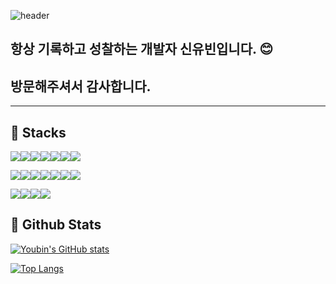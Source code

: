 ![header](https://capsule-render.vercel.app/api?type=waving&color=gradient&customColorList=1&height=350&section=header&text=I%20record%20and%20grow.&fontSize=80&animation=fadeIn&desc=Youbin%20Shin,%20a%20Backend%20Developer&descSize=30&fontAlignY=40)

## 항상 기록하고 성찰하는 개발자 신유빈입니다. 😊

## 방문해주셔서 감사합니다.
---

## 🌱 Stacks
<img src="https://img.shields.io/badge/Amazon EC2-FF9900?style=for-the-badge&logo=Amazon EC2&logoColor=white"><img src="https://img.shields.io/badge/Amazon S3-569A31?style=for-the-badge&logo=Amazon S3&logoColor=white"><img src="https://img.shields.io/badge/AWS Lambda-FF9900?style=for-the-badge&logo=AWS Lambda&logoColor=white"><img src="https://img.shields.io/badge/django-092E20?style=for-the-badge&logo=django&logoColor=white"><img src="https://img.shields.io/badge/Python-3776AB?style=for-the-badge&logo=Python&logoColor=white"><img src="https://img.shields.io/badge/Kotlin-7F52FF?style=for-the-badge&logo=Kotlin&logoColor=white"><img src="https://img.shields.io/badge/spring-6DB33F?style=for-the-badge&logo=spring&logoColor=white">

<img src="https://img.shields.io/badge/Vue.js-4FC08D?style=for-the-badge&logo=Vue.js&logoColor=white"><img src="https://img.shields.io/badge/Vuetify-1867C0?style=for-the-badge&logo=Vuetify&logoColor=white"><img src="https://img.shields.io/badge/react-61DAFB?style=for-the-badge&logo=react&logoColor=white"><img src="https://img.shields.io/badge/javascript-F7DF1E?style=for-the-badge&logo=javascript&logoColor=white"><img src="https://img.shields.io/badge/html-E34F26?style=for-the-badge&logo=html&logoColor=white"><img src="https://img.shields.io/badge/css-1572B6?style=for-the-badge&logo=css&logoColor=white"><img src="https://img.shields.io/badge/sass-CC6699?style=for-the-badge&logo=sass&logoColor=white">

<img src="https://img.shields.io/badge/git-F05032?style=for-the-badge&logo=git&logoColor=white"><img src="https://img.shields.io/badge/Visual Studio Code-007ACC?style=for-the-badge&logo=Visual Studio Code&logoColor=white"><img src="https://img.shields.io/badge/Pycharm-000000?style=for-the-badge&logo=Pycharm&logoColor=white"><img src="https://img.shields.io/badge/IntelliJ IDEA-000000?style=for-the-badge&logo=IntelliJ IDEA&logoColor=white">


## 🔎 Github Stats
[![Youbin's GitHub stats](https://github-readme-stats.vercel.app/api?username=youbin-shin&show_icons=true&theme=dracula)](https://github.com/anuraghazra/github-readme-stats)

[![Top Langs](https://github-readme-stats.vercel.app/api/top-langs/?username=youbin-shin&layout=compact&theme=dracula)](https://github.com/anuraghazra/github-readme-stats)

